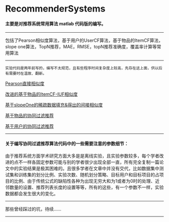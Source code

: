 # RecommenderSystems

#### 主要是对推荐系统常用算法 **matlab** 代码版的编写。

---
包括了Pearson相似度算法，基于用户的UserCF算法，基于物品的ItemCF算法，slope one算法，TopN推荐，MAE，RMSE，topN推荐准确度，覆盖率计算等常用算法

---

    实验代码是两年前写的，编写不太规范，且有些程序时间复杂度上较高，先存在这上面，供以后有需要时在温故、翻新。

[Pearson直接相似度](https://github.com/zwtforest)

[改进的基于物品的ItemCF-IUF相似度](https://github.com/zwtforest)

[基于slopeOne的稀疏数据填充&得出的间接相似度](https://github.com/zwtforest)

[基于物品的协同过滤推荐](https://github.com/zwtforest)

[基于用户的协同过滤推荐](https://github.com/zwtforest)


---

#### 关于编写协同过滤推荐算法代码中的一些需要注意的参数细节：


由于推荐系统方面学术研究方面大多是是离线实验，且实验参数较多，每个学者改进的点不一样各固定参数可能与别的学者很少出现全部一直，所有完全复制一篇论文中的实验结果是极其困难的。且很多学者在文章中并没有交代，比如数据集中测试集和训练集的划分比例、实验次数、随机划分策略、目标用户和目标项目的占项目的比例、由于传统公式的缺陷性各种为出现无穷大和为1或者为0时的处理、近邻数量的设置、推荐列表长度的设置等等，所有的这些，有一个参数不一样，实验数据都会发生很大的变化。

---
那些曾经踩过的坑，待续……

---




